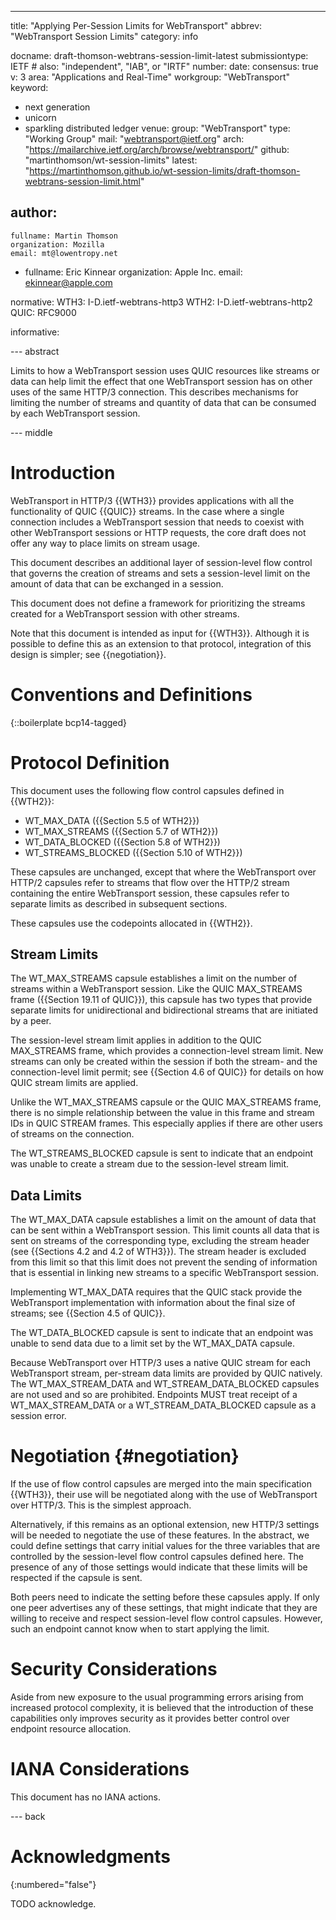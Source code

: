 ---
title: "Applying Per-Session Limits for WebTransport"
abbrev: "WebTransport Session Limits"
category: info

docname: draft-thomson-webtrans-session-limit-latest
submissiontype: IETF  # also: "independent", "IAB", or "IRTF"
number:
date:
consensus: true
v: 3
area: "Applications and Real-Time"
workgroup: "WebTransport"
keyword:
 - next generation
 - unicorn
 - sparkling distributed ledger
venue:
  group: "WebTransport"
  type: "Working Group"
  mail: "webtransport@ietf.org"
  arch: "https://mailarchive.ietf.org/arch/browse/webtransport/"
  github: "martinthomson/wt-session-limits"
  latest: "https://martinthomson.github.io/wt-session-limits/draft-thomson-webtrans-session-limit.html"

author:
 -
    fullname: Martin Thomson
    organization: Mozilla
    email: mt@lowentropy.net
 -
    fullname: Eric Kinnear
    organization: Apple Inc.
    email: ekinnear@apple.com

normative:
  WTH3: I-D.ietf-webtrans-http3
  WTH2: I-D.ietf-webtrans-http2
  QUIC: RFC9000

informative:


--- abstract

Limits to how a WebTransport session uses QUIC resources like streams or data
can help limit the effect that one WebTransport session has on other uses of the
same HTTP/3 connection.  This describes mechanisms for limiting the number of
streams and quantity of data that can be consumed by each WebTransport session.


--- middle

# Introduction

WebTransport in HTTP/3 {{WTH3}} provides applications with all the functionality
of QUIC {{QUIC}} streams.  In the case where a single connection includes a
WebTransport session that needs to coexist with other WebTransport sessions or
HTTP requests, the core draft does not offer any way to place limits on stream
usage.

This document describes an additional layer of session-level flow control that
governs the creation of streams and sets a session-level limit on the amount of
data that can be exchanged in a session.

This document does not define a framework for prioritizing the streams created
for a WebTransport session with other streams.

Note that this document is intended as input for {{WTH3}}. Although it is
possible to define this as an extension to that protocol, integration of this
design is simpler; see {{negotiation}}.


# Conventions and Definitions

{::boilerplate bcp14-tagged}


# Protocol Definition

This document uses the following flow control capsules defined in {{WTH2}}:

* WT_MAX_DATA ({{Section 5.5 of WTH2}})
* WT_MAX_STREAMS ({{Section 5.7 of WTH2}})
* WT_DATA_BLOCKED ({{Section 5.8 of WTH2}})
* WT_STREAMS_BLOCKED ({{Section 5.10 of WTH2}})

These capsules are unchanged, except that where the WebTransport over HTTP/2
capsules refer to streams that flow over the HTTP/2 stream containing the
entire WebTransport session, these capsules refer to separate limits as
described in subsequent sections.

These capsules use the codepoints allocated in {{WTH2}}.


## Stream Limits

The WT_MAX_STREAMS capsule establishes a limit on the number of streams within a
WebTransport session.  Like the QUIC MAX_STREAMS frame ({{Section 19.11 of
QUIC}}), this capsule has two types that provide separate limits for
unidirectional and bidirectional streams that are initiated by a peer.

The session-level stream limit applies in addition to the QUIC MAX_STREAMS
frame, which provides a connection-level stream limit.  New streams can only be
created within the session if both the stream- and the connection-level limit
permit; see {{Section 4.6 of QUIC}} for details on how QUIC stream limits are
applied.

Unlike the WT_MAX_STREAMS capsule or the QUIC MAX_STREAMS frame, there is no
simple relationship between the value in this frame and stream IDs in QUIC
STREAM frames.  This especially applies if there are other users of streams on
the connection.

The WT_STREAMS_BLOCKED capsule is sent to indicate that an endpoint was unable
to create a stream due to the session-level stream limit.


## Data Limits

The WT_MAX_DATA capsule establishes a limit on the amount of data that can be
sent within a WebTransport session.  This limit counts all data that is sent on
streams of the corresponding type, excluding the stream header (see {{Sections
4.2 and 4.2 of WTH3}}).  The stream header is excluded from this limit so that
this limit does not prevent the sending of information that is essential in
linking new streams to a specific WebTransport session.

Implementing WT_MAX_DATA requires that the QUIC stack provide the WebTransport
implementation with information about the final size of streams; see {{Section
4.5 of QUIC}}.

The WT_DATA_BLOCKED capsule is sent to indicate that an endpoint was unable to
send data due to a limit set by the WT_MAX_DATA capsule.

Because WebTransport over HTTP/3 uses a native QUIC stream for each WebTransport
stream, per-stream data limits are provided by QUIC natively.  The
WT_MAX_STREAM_DATA and WT_STREAM_DATA_BLOCKED capsules are not used and so are
prohibited.  Endpoints MUST treat receipt of a WT_MAX_STREAM_DATA or a
WT_STREAM_DATA_BLOCKED capsule as a session error.


# Negotiation {#negotiation}

If the use of flow control capsules are merged into the main specification
{{WTH3}}, their use will be negotiated along with the use of WebTransport over
HTTP/3.  This is the simplest approach.

Alternatively, if this remains as an optional extension, new HTTP/3 settings
will be needed to negotiate the use of these features.  In the abstract, we
could define settings that carry initial values for the three variables that are
controlled by the session-level flow control capsules defined here.  The
presence of any of those settings would indicate that these limits will be
respected if the capsule is sent.

Both peers need to indicate the setting before these capsules apply.  If only
one peer advertises any of these settings, that might indicate that they are
willing to receive and respect session-level flow control capsules.  However,
such an endpoint cannot know when to start applying the limit.


# Security Considerations

Aside from new exposure to the usual programming errors arising from increased
protocol complexity, it is believed that the introduction of these capabilities
only improves security as it provides better control over endpoint resource
allocation.


# IANA Considerations

This document has no IANA actions.


--- back

# Acknowledgments
{:numbered="false"}

TODO acknowledge.

